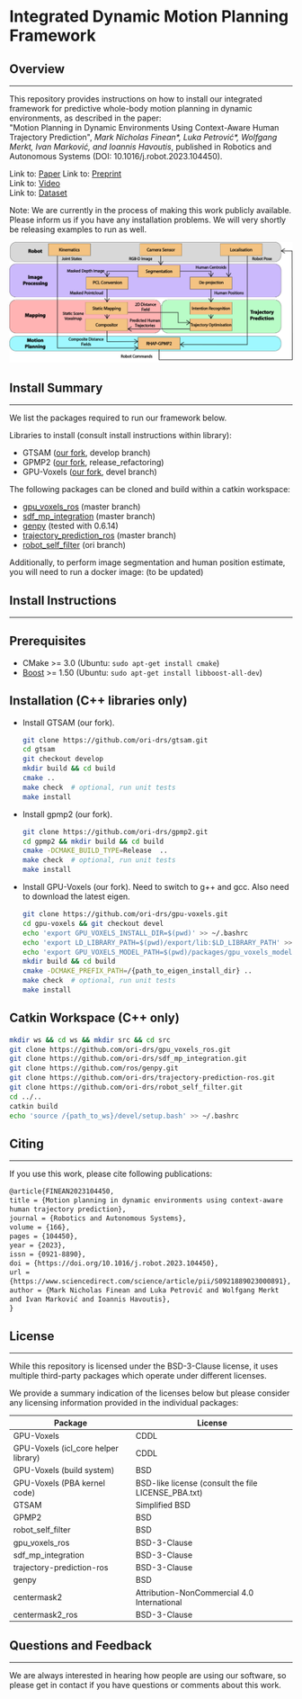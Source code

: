 Integrated Dynamic Motion Planning Framework
===================================================

## Overview
-----

This repository provides instructions on how to install our integrated framework
for predictive whole-body motion planning in dynamic environments, as described
in the paper:<br>
"Motion Planning in Dynamic Environments Using 
Context-Aware Human Trajectory Prediction", <em>Mark Nicholas Finean*, Luka Petrović*, 
Wolfgang Merkt, Ivan Marković, and Ioannis Havoutis</em>, published in Robotics and 
Autonomous Systems (DOI: 10.1016/j.robot.2023.104450). <br>

Link to: [Paper](https://doi.org/10.1016/j.robot.2023.104450)
Link to: [Preprint](http://arxiv.org/abs/2201.05058)<br>
Link to: [Video](https://www.youtube.com/watch?v=gdC3mpZNjG4&t=5s)<br>
Link to: [Dataset](https://ori-drs.github.io/oxford-indoor-human-motion-dataset/)<br>

Note: We are currently in the process of making this work publicly available. Please inform us
if you have any installation problems. We will very shortly be releasing examples to run as well.


<!-- ![alt text](framework.png) -->
<img src="framework.png" width="700">

## Install Summary
------

We list the packages required to run our framework below.

Libraries to install (consult install instructions within library):
- GTSAM ([our fork](https://github.com/ori-drs/gtsam), develop branch)
- GPMP2 ([our fork](https://github.com/ori-drs/gpmp2), release_refactoring)
- GPU-Voxels ([our fork](https://github.com/ori-drs/gpu-voxels), devel branch)
  
The following packages can be cloned and build within a catkin workspace:
- [gpu_voxels_ros](https://github.com/ori-drs/gpu_voxels_ros) (master branch)
- [sdf_mp_integration](https://github.com/ori-drs/sdf_mp_integration) (master branch)
- [genpy](https://github.com/ros/genpy) (tested with 0.6.14)
- [trajectory_prediction_ros](https://github.com/ori-drs/trajectory_prediction_ros) (master branch)
- [robot_self_filter](https://github.com/ori-drs/robot_self_filter) (ori branch)

Additionally, to perform image segmentation and human position 
estimate, you will need to run a docker image: (to be updated)
<!-- - centermask2 -->

## Install Instructions 
-----

Prerequisites
------

- CMake >= 3.0 (Ubuntu: `sudo apt-get install cmake`)
- [Boost](http://www.boost.org/) >= 1.50 (Ubuntu: `sudo apt-get install libboost-all-dev`)

Installation (C++ libraries only)
------

- Install GTSAM (our fork).
  ```bash
  git clone https://github.com/ori-drs/gtsam.git
  cd gtsam
  git checkout develop
  mkdir build && cd build
  cmake ..
  make check  # optional, run unit tests
  make install
  ```
<!-- - Setup paths.
  ```bash
  echo 'export LD_LIBRARY_PATH=/usr/local/lib:${LD_LIBRARY_PATH}' >> ~/.bashrc
  echo 'export LD_LIBRARY_PATH=/usr/local/share:${LD_LIBRARY_PATH}' >> ~/.bashrc
  source ~/.bashrc
  ``` -->
- Install gpmp2 (our fork).
  ```bash
  git clone https://github.com/ori-drs/gpmp2.git
  cd gpmp2 && mkdir build && cd build
  cmake -DCMAKE_BUILD_TYPE=Release  ..
  make check  # optional, run unit tests
  make install
  ```
- Install GPU-Voxels (our fork).
Need to switch to g++ and gcc. Also need to download the latest eigen.
  ```bash
  git clone https://github.com/ori-drs/gpu-voxels.git
  cd gpu-voxels && git checkout devel 
  echo 'export GPU_VOXELS_INSTALL_DIR=$(pwd)' >> ~/.bashrc
  echo 'export LD_LIBRARY_PATH=$(pwd)/export/lib:$LD_LIBRARY_PATH' >> ~/.bashrc
  echo 'export GPU_VOXELS_MODEL_PATH=$(pwd)/packages/gpu_voxels_models' >> ~/.bashrc
  mkdir build && cd build
  cmake -DCMAKE_PREFIX_PATH=/{path_to_eigen_install_dir} ..
  make check  # optional, run unit tests
  make install
  ```

Catkin Workspace (C++ only)
------

  ```bash
  mkdir ws && cd ws && mkdir src && cd src
  git clone https://github.com/ori-drs/gpu_voxels_ros.git
  git clone https://github.com/ori-drs/sdf_mp_integration.git
  git clone https://github.com/ros/genpy.git
  git clone https://github.com/ori-drs/trajectory-prediction-ros.git
  git clone https://github.com/ori-drs/robot_self_filter.git
  cd ../..
  catkin build
  echo 'source /{path_to_ws}/devel/setup.bash' >> ~/.bashrc
  ```

## Citing
-----

If you use this work, please cite following publications:

```
@article{FINEAN2023104450,
title = {Motion planning in dynamic environments using context-aware human trajectory prediction},
journal = {Robotics and Autonomous Systems},
volume = {166},
pages = {104450},
year = {2023},
issn = {0921-8890},
doi = {https://doi.org/10.1016/j.robot.2023.104450},
url = {https://www.sciencedirect.com/science/article/pii/S0921889023000891},
author = {Mark Nicholas Finean and Luka Petrović and Wolfgang Merkt and Ivan Marković and Ioannis Havoutis},
}
```

## License
-----
While this repository is licensed under the BSD-3-Clause license, it uses multiple third-party packages which operate under different licenses. 

We provide a summary indication of the licenses below but please consider any licensing information 
provided in the individual packages:

| Package                               | License |
| ----------- | ----------- |
| GPU-Voxels                            | CDDL       |
| GPU-Voxels (icl_core helper library)  | CDDL        |
| GPU-Voxels (build system)             | BSD        |
| GPU-Voxels (PBA kernel code)          | BSD-like license (consult the file LICENSE_PBA.txt)        |
| GTSAM                                 | Simplified BSD        |
| GPMP2                                 | BSD        |
| robot_self_filter                     | BSD        |
| gpu_voxels_ros                        | BSD-3-Clause        |
| sdf_mp_integration                    | BSD-3-Clause        |
| trajectory-prediction-ros             | BSD-3-Clause        |
| genpy                                 | BSD        |
| centermask2                           | Attribution-NonCommercial 4.0 International        |
| centermask2_ros                       | BSD-3-Clause        |


## Questions and Feedback
-----
We are always interested in hearing how people are using our software, 
so please get in contact if you have questions or comments about this work.
